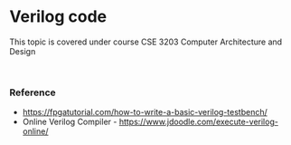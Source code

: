 # Verilog code

This topic is covered under course CSE 3203 Computer Architecture and Design

<br>

### Reference

- https://fpgatutorial.com/how-to-write-a-basic-verilog-testbench/
- Online Verilog Compiler - https://www.jdoodle.com/execute-verilog-online/